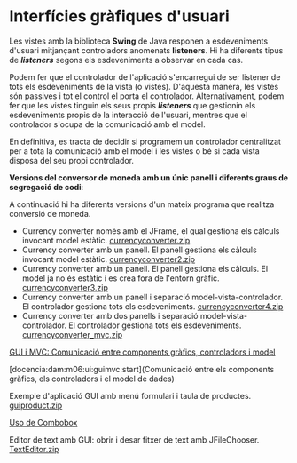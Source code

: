 # Interfícies gràfiques d'usuari

Les vistes amb la biblioteca **Swing** de Java responen a esdeveniments d'usuari mitjançant controladors anomenats **listeners**. Hi ha diferents tipus de ***listeners*** segons els esdeveniments a observar en cada cas.

Podem fer que el controlador de l'aplicació s'encarregui de ser listener de tots els esdeveniments de la vista (o vistes). D'aquesta manera, les vistes són passives i tot el control el porta el controlador. Alternativament, podem fer que les vistes tinguin els seus propis ***listeners*** que gestionin els esdeveniments propis de la interacció de l'usuari, mentres que el controlador s'ocupa de la comunicació amb el model.

En definitiva, es tracta de decidir si programem un controlador centralitzat per a tota la comunicació amb el model i les vistes o bé si cada vista disposa del seu propi controlador.

**Versions del conversor de moneda amb un únic panell i diferents graus de segregació de codi**:

A continuació hi ha diferents versions d'un mateix programa que realitza conversió de moneda.

* Currency converter només amb el JFrame, el qual gestiona els càlculs invocant model estàtic. [currencyconverter.zip](/damm06/assets/0.1/gui/currencyconverter.zip)
* Currency converter amb un panell. El panell gestiona els càlculs invocant model estàtic. [currencyconverter2.zip](/damm06/assets/0.1/gui/currencyconverter2.zip)
* Currency converter amb un panell. El panell gestiona els càlculs. El model ja no és estàtic i es crea fora de l'entorn gràfic. [currencyconverter3.zip](/damm06/assets/0.1/gui/currencyconverter3.zip)
* Currency converter amb un panell i separació model-vista-controlador. El controlador gestiona tots els esdeveniments. [currencyconverter4.zip](/damm06/assets/0.1/gui/currencyconverter4.zip)
* Currency converter amb dos panells i separació model-vista-controlador. El controlador gestiona tots els esdeveniments. [currencyconverter_mvc.zip](/damm06/assets/0.1/gui/currencyconverter_mvc.zip)

[GUI i MVC: Comunicació entre components gràfics, controladors i model](traveltimecalculator.md)

[docencia:dam:m06:ui:guimvc:start](Comunicació entre els components gràfics, els controladors i el model de dades)

Exemple d'aplicació GUI amb menú formulari i taula de productes. [guiproduct.zip](/damm06/assets/0.1/gui/guiproduct.zip)

[Uso de Combobox](https://docs.oracle.com/javase/tutorial/uiswing/components/combobox.html)

Editor de text amb GUI: obrir i desar fitxer de text amb JFileChooser. [TextEditor.zip](/damm06/assets/0.1/gui/TextEditor.zip)